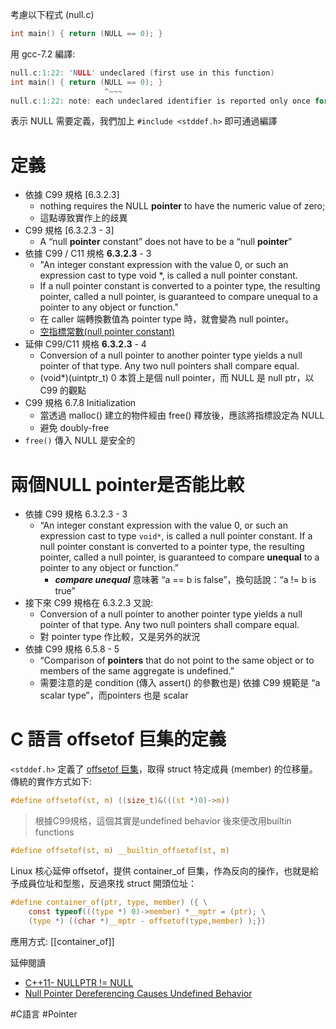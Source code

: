 

考慮以下程式 (null.c)
```c
int main() { return (NULL == 0); }
```

用 gcc-7.2 編譯:
```c
null.c:1:22: 'NULL' undeclared (first use in this function)
int main() { return (NULL == 0); }
                     ^~~~
null.c:1:22: note: each undeclared identifier is reported only once for each function it appears in
```

表示 NULL 需要定義，我們加上 `#include <stddef.h>` 即可通過編譯

# 定義

- 依據 C99 規格 [6.3.2.3]
	- nothing requires the NULL **pointer** to have the numeric value of zero;
	- 這點導致實作上的歧異
- C99 規格 [6.3.2.3 - 3]
	- A “null **pointer** constant” does not have to be a “null **pointer**”
- 依據 C99 / C11 規格 **6.3.2.3** - 3
	- "An integer constant expression with the value 0, or such an expression cast to type void *, is called a null pointer constant.
	- If a null pointer constant is converted to a pointer type, the resulting pointer, called a null pointer, is guaranteed to compare unequal to a pointer to any object or function."
	- 在 caller 端轉換數值為 pointer type 時，就會變為 null pointer。
	- [空指標常數(null pointer constant)](https://www.ptt.cc/bbs/C_and_CPP/M.1461840781.A.192.html)
- 延伸 C99/C11 規格 **6.3.2.3** - 4
	- Conversion of a null pointer to another pointer type yields a null pointer of that type. Any two null pointers shall compare equal.
	- (void*)(uintptr_t) 0 本質上是個 null pointer，而 NULL 是 null ptr，以 C99 的觀點
- C99 規格 6.7.8 Initialization
	- 當透過 malloc() 建立的物件經由 free() 釋放後，應該將指標設定為 NULL
	- 避免 doubly-free
- `free()` 傳入 NULL 是安全的

# 兩個NULL pointer是否能比較
- 依據 C99 規格 6.3.2.3 - 3
	- “An integer constant expression with the value 0, or such an expression cast to type `void*`, is called a null pointer constant. If a null pointer constant is converted to a pointer type, the resulting pointer, called a null pointer, is guaranteed to compare **unequal** to a pointer to any object or function.”
		- **_compare unequal_** 意味著 “a == b is false”，換句話說：“a != b is true”
- 接下來 C99 規格在 6.3.2.3 又說:
	- Conversion of a null pointer to another pointer type yields a null pointer of that type. Any two null pointers shall compare equal.
	- 對 pointer type 作比較，又是另外的狀況
- 依據 C99 規格 6.5.8 - 5
	- “Comparison of **pointers** that do not point to the same object or to members of the same aggregate is undefined.”
	- 需要注意的是 condition (傳入 assert() 的參數也是) 依據 C99 規範是 “a scalar type”，而pointers 也是 scalar

# C 語言 offsetof 巨集的定義

`<stddef.h>` 定義了 [offsetof 巨集](https://en.wikipedia.org/wiki/Offsetof)，取得 struct 特定成員 (member) 的位移量。傳統的實作方式如下:
```c
#define offsetof(st, m) ((size_t)&(((st *)0)->m))
```

> 根據C99規格，這個其實是undefined behavior
> 後來便改用builtin functions

```c
#define offsetof(st, m) __builtin_offsetof(st, m)
```

Linux 核心延伸 offsetof，提供 container_of 巨集，作為反向的操作，也就是給予成員位址和型態，反過來找 struct 開頭位址：
```c
#define container_of(ptr, type, member) ({ \
    const typeof(((type *) 0)->member) *__mptr = (ptr); \
    (type *) ((char *)__mptr - offsetof(type,member) );})
```

應用方式: [[container_of]]

延伸閱讀
- [C++11- NULLPTR != NULL](https://cppturkiye.wordpress.com/2016/02/05/c11-nullptr-null/)
- [Null Pointer Dereferencing Causes Undefined Behavior](https://pvs-studio.com/en/blog/posts/cpp/0306/)



#C語言 #Pointer 